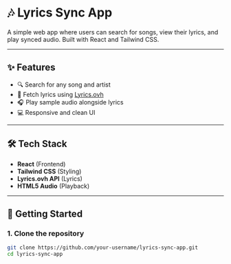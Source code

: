 # 🎶 Lyrics Sync App

A simple web app where users can search for songs, view their lyrics, and play synced audio. Built with React and Tailwind CSS.

---

## ✨ Features

- 🔍 Search for any song and artist
- 📜 Fetch lyrics using [Lyrics.ovh](https://lyricsovh.docs.apiary.io/)
- 🎧 Play sample audio alongside lyrics
- 💻 Responsive and clean UI

---

## 🛠 Tech Stack

- **React** (Frontend)
- **Tailwind CSS** (Styling)
- **Lyrics.ovh API** (Lyrics)
- **HTML5 Audio** (Playback)

---

## 🚀 Getting Started

### 1. Clone the repository

```bash
git clone https://github.com/your-username/lyrics-sync-app.git
cd lyrics-sync-app
